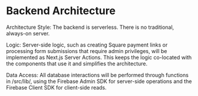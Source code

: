 # Backend Architecture
Architecture Style: The backend is serverless. There is no traditional, always-on server.

Logic: Server-side logic, such as creating Square payment links or processing form submissions that require admin privileges, will be implemented as Next.js Server Actions. This keeps the logic co-located with the components that use it and simplifies the architecture.

Data Access: All database interactions will be performed through functions in /src/lib/, using the Firebase Admin SDK for server-side operations and the Firebase Client SDK for client-side reads.